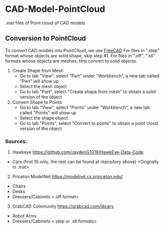 # CAD-Model-PointCloud
.mat files of Point cloud of CAD models

## Conversion to PointCloud 
To convert CAD models into PointCloud, we use [FreeCAD](https://www.freecadweb.org/) 
For files in ".step" format whose objects are solid shape, skip step #1.
For files in ".off", ".stl" formats whose objects are meshes, first convert to solid objects.

1. Create Shape from Mesh
    - Go to tab "View", select "Part" under "Workbench", a new tab called "Part" will show up
    - Select the mesh object 
    - Go to tab "Part", select "Create shape from mesh" to obtain a solid version of the object
2. Convert Shape to Points
    - Go to tab "View", select "Points" under "Workbench", a new tab called "Points" will show up
    - Select the shape object
    - Go to tab "Points", select "Convert to points" to obtain a point cloud version of the object


### Sources:
1. Hawkeye
https://github.com/JaydenG1019/HawkEye-Data-Code
- Cars (first 10 only, the rest can be found at repository above)
<Orignally in .mat>

2. Priceton ModelNet
https://modelnet.cs.princeton.edu/
- Chairs
- Desks
- Dressers/Cabinets
<.off format>

3. GrabCAD Community
https://grabcad.com/library
- Robot Arms
- Dressers/Cabinets
<.step or .stl formats>




